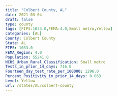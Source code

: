 ```yaml
---
title: "Colbert County, AL"
date: 2021-03-04
draft: false
type: county
tags: [FIPS:1033.0,FEMA:4.0,Small metro,Yellow]
categories: [AL]
County: Colbert County
State: AL
FIPS: 1033.0
FEMA_Region: 4.0
Population: 55241.0
NCHS_Urban_Rural_Classification: Small metro
Tests_in_prior_14_days: 716.0
Fourteen_day_test_rate_per_100000: 1296.0
Percent_Positivity_in_prior_14_days: 0.063
Level: Yellow
url: /states/AL/colbert-county
---
```



